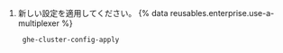 1. 新しい設定を適用してください。 {% data reusables.enterprise.use-a-multiplexer %}
   
        ghe-cluster-config-apply
